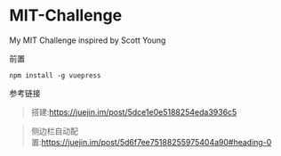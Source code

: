# MIT-Challenge
My MIT Challenge inspired by Scott Young

前置
~~~
npm install -g vuepress
~~~

参考链接
>搭建:https://juejin.im/post/5dce1e0e5188254eda3936c5

>侧边栏自动配置:https://juejin.im/post/5d6f7ee75188255975404a90#heading-0

